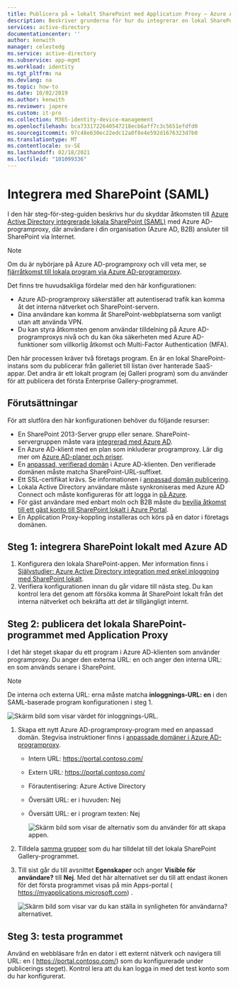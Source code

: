 ```yaml
---
title: Publicera på = lokalt SharePoint med Application Proxy – Azure AD
description: Beskriver grunderna för hur du integrerar en lokal SharePoint-Server med Azure AD-programproxy för SAML.
services: active-directory
documentationcenter: ''
author: kenwith
manager: celestedg
ms.service: active-directory
ms.subservice: app-mgmt
ms.workload: identity
ms.tgt_pltfrm: na
ms.devlang: na
ms.topic: how-to
ms.date: 10/02/2019
ms.author: kenwith
ms.reviewer: japere
ms.custom: it-pro
ms.collection: M365-identity-device-management
ms.openlocfilehash: bca7331722640547218ecb6aff7c3c5651efdfd0
ms.sourcegitcommit: 97c48e630ec22edc12a0f8e4e592d1676323d7b0
ms.translationtype: MT
ms.contentlocale: sv-SE
ms.lasthandoff: 02/18/2021
ms.locfileid: "101099336"
---
```

# <a name="integrate-with-sharepoint-saml"></a>Integrera med SharePoint (SAML)

I den här steg-för-steg-guiden beskrivs hur du skyddar åtkomsten till [Azure Active Directory integrerade lokala SharePoint (SAML)](https://docs.microsoft.com/azure/active-directory/saas-apps/sharepoint-on-premises-tutorial) med Azure AD-programproxy, där användare i din organisation (Azure AD, B2B) ansluter till SharePoint via Internet.

> [!NOTE] 
> Om du är nybörjare på Azure AD-programproxy och vill veta mer, se [fjärråtkomst till lokala program via Azure AD-programproxy](https://docs.microsoft.com/azure/active-directory/manage-apps/application-proxy).

Det finns tre huvudsakliga fördelar med den här konfigurationen:

- Azure AD-programproxy säkerställer att autentiserad trafik kan komma åt det interna nätverket och SharePoint-servern.
- Dina användare kan komma åt SharePoint-webbplatserna som vanligt utan att använda VPN.
- Du kan styra åtkomsten genom användar tilldelning på Azure AD-programproxys nivå och du kan öka säkerheten med Azure AD-funktioner som villkorlig åtkomst och Multi-Factor Authentication (MFA).

Den här processen kräver två företags program. En är en lokal SharePoint-instans som du publicerar från galleriet till listan över hanterade SaaS-appar. Det andra är ett lokalt program (ej Galleri program) som du använder för att publicera det första Enterprise Gallery-programmet.

## <a name="prerequisites"></a>Förutsättningar

För att slutföra den här konfigurationen behöver du följande resurser:
 - En SharePoint 2013-Server grupp eller senare. SharePoint-servergruppen måste vara [integrerad med Azure AD](https://docs.microsoft.com/azure/active-directory/saas-apps/sharepoint-on-premises-tutorial).
 - En Azure AD-klient med en plan som inkluderar programproxy. Lär dig mer om [Azure AD-planer och priser](https://azure.microsoft.com/pricing/details/active-directory/).
 - En [anpassad, verifierad domän](https://docs.microsoft.com/azure/active-directory/fundamentals/add-custom-domain) i Azure AD-klienten. Den verifierade domänen måste matcha SharePoint-URL-suffixet.
 - Ett SSL-certifikat krävs. Se informationen i [anpassad domän publicering](https://docs.microsoft.com/azure/active-directory/manage-apps/application-proxy-configure-custom-domain).
 - Lokala Active Directory användare måste synkroniseras med Azure AD Connect och måste konfigureras för att logga in [på Azure](https://docs.microsoft.com/azure/active-directory/hybrid/plan-connect-user-signin). 
 - För gäst användare med enbart moln och B2B måste du [bevilja åtkomst till ett gäst konto till SharePoint lokalt i Azure Portal](https://docs.microsoft.com/azure/active-directory/saas-apps/sharepoint-on-premises-tutorial#grant-access-to-a-guest-account-to-sharepoint-on-premises-in-the-azure-portal).
 - En Application Proxy-koppling installeras och körs på en dator i företags domänen.


## <a name="step-1-integrate-sharepoint-on-premises-with-azure-ad"></a>Steg 1: integrera SharePoint lokalt med Azure AD 

1. Konfigurera den lokala SharePoint-appen. Mer information finns i [Självstudier: Azure Active Directory integration med enkel inloggning med SharePoint lokalt](https://docs.microsoft.com/azure/active-directory/saas-apps/sharepoint-on-premises-tutorial).
2. Verifiera konfigurationen innan du går vidare till nästa steg. Du kan kontrol lera det genom att försöka komma åt SharePoint lokalt från det interna nätverket och bekräfta att det är tillgängligt internt. 


## <a name="step-2-publish-the-sharepoint-on-premises-application-with-application-proxy"></a>Steg 2: publicera det lokala SharePoint-programmet med Application Proxy

I det här steget skapar du ett program i Azure AD-klienten som använder programproxy. Du anger den externa URL: en och anger den interna URL: en som används senare i SharePoint.

> [!NOTE] 
> De interna och externa URL: erna måste matcha **inloggnings-URL: en** i den SAML-baserade program konfigurationen i steg 1.

   ![Skärm bild som visar värdet för inloggnings-URL.](./media/application-proxy-integrate-with-sharepoint-server/sso-url-saml.png)


 1. Skapa ett nytt Azure AD-programproxy-program med en anpassad domän. Stegvisa instruktioner finns i [anpassade domäner i Azure AD-programproxy](https://docs.microsoft.com/azure/active-directory/manage-apps/application-proxy-configure-custom-domain).

    - Intern URL: https://portal.contoso.com/
    - Extern URL: https://portal.contoso.com/
    - Förautentisering: Azure Active Directory
    - Översätt URL: er i huvuden: Nej
    - Översätt URL: er i program texten: Nej

        ![Skärm bild som visar de alternativ som du använder för att skapa appen.](./media/application-proxy-integrate-with-sharepoint-server/create-application-azure-active-directory.png)

2. Tilldela [samma grupper](https://docs.microsoft.com/azure/active-directory/saas-apps/sharepoint-on-premises-tutorial#create-an-azure-ad-security-group-in-the-azure-portal) som du har tilldelat till det lokala SharePoint Gallery-programmet.

3. Till sist går du till avsnittet **Egenskaper** och anger **Visible för användare?** till **Nej**. Med det här alternativet ser du till att endast ikonen för det första programmet visas på min Apps-portal ( https://myapplications.microsoft.com) .

   ![Skärm bild som visar var du kan ställa in synligheten för användarna? alternativet.](./media/application-proxy-integrate-with-sharepoint-server/configure-properties.png)
 
## <a name="step-3-test-your-application"></a>Steg 3: testa programmet

Använd en webbläsare från en dator i ett externt nätverk och navigera till URL: en ( https://portal.contoso.com/) som du konfigurerade under publicerings steget). Kontrol lera att du kan logga in med det test konto som du har konfigurerat.


